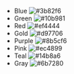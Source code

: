 - Blue <img src="https://via.placeholder.com/20/3b82f6/3b82f6?text=+" alt="#3b82f6" />
- Green <img src="https://via.placeholder.com/20/10b981/10b981?text=+" alt="#10b981" />
- Red <img src="https://via.placeholder.com/20/ef4444/ef4444?text=+" alt="#ef4444" />
- Gold <img src="https://via.placeholder.com/20/d97706/d97706?text=+" alt="#d97706" />
- Purple <img src="https://via.placeholder.com/20/8b5cf6/8b5cf6?text=+" alt="#8b5cf6" />
- Pink <img src="https://via.placeholder.com/20/ec4899/ec4899?text=+" alt="#ec4899" />
- Teal <img src="https://via.placeholder.com/20/14b8a6/14b8a6?text=+" alt="#14b8a6" />
- Gray <img src="https://via.placeholder.com/20/6b7280/6b7280?text=+" alt="#6b7280" />
